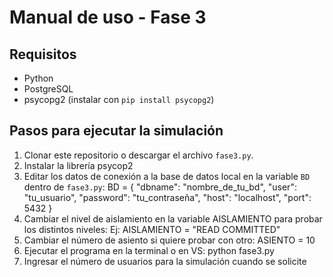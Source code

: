 # Manual de uso - Fase 3

## Requisitos

- Python 
- PostgreSQL  
- psycopg2 (instalar con `pip install psycopg2`)

## Pasos para ejecutar la simulación

1. Clonar este repositorio o descargar el archivo `fase3.py`.  
2. Instalar la librería psycop2
3. Editar los datos de conexión a la base de datos local en la variable `BD` dentro de `fase3.py`:
    BD = {
        "dbname": "nombre_de_tu_bd",
        "user": "tu_usuario",
        "password": "tu_contraseña",
        "host": "localhost",
        "port": 5432
    }
4. Cambiar el nivel de aislamiento en la variable AISLAMIENTO para probar los distintos niveles:
    Ej: AISLAMIENTO = "READ COMMITTED"
5. Cambiar el número de asiento si quiere probar con otro:
    ASIENTO = 10
6. Ejecutar el programa en la terminal o en VS:
    python fase3.py
7. Ingresar el número de usuarios para la simulación cuando se solicite
